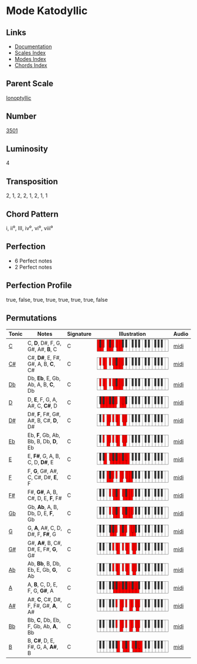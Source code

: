 # Mode Katodyllic

## Links

- [Documentation](README.md)
- [Scales Index](Scales.md)
- [Modes Index](Modes.md)
- [Chords Index](Chords.md)

## Parent Scale

[Ionoptyllic](ScaleIonoptyllic.md)

## Number

[3501](https://ianring.com/musictheory/scales/3501)

## Luminosity

4

## Transposition

2, 1, 2, 2, 1, 2, 1, 1

## Chord Pattern

i, ii⁰, III, iv⁰, vi⁰, viii⁰

## Perfection

- 6 Perfect notes
- 2 Perfect notes

## Perfection Profile

true, false, true, true, true, true, true, false

## Permutations

| Tonic | Notes | Signature | Illustration | Audio |
|-------|-------|-----------|--------------|-------|
| [C](ModeCNaturalKatodyllic.md) | C, **D**, D#, F, G, G#, A#, **B**, C | C | ![CNaturalKatodyllic](ModeCNaturalKatodyllic.png) | [midi](https://github.com/edipermadi/music/blob/main/docs/ModeCNaturalKatodyllic.mid?raw=true) |
| [C#](ModeCSharpKatodyllic.md) | C#, **D#**, E, F#, G#, A, B, **C**, C# | C | ![CSharpKatodyllic](ModeCSharpKatodyllic.png) | [midi](https://github.com/edipermadi/music/blob/main/docs/ModeCSharpKatodyllic.mid?raw=true) |
| [Db](ModeDFlatKatodyllic.md) | Db, **Eb**, E, Gb, Ab, A, B, **C**, Db | C | ![DFlatKatodyllic](ModeDFlatKatodyllic.png) | [midi](https://github.com/edipermadi/music/blob/main/docs/ModeDFlatKatodyllic.mid?raw=true) |
| [D](ModeDNaturalKatodyllic.md) | D, **E**, F, G, A, A#, C, **C#**, D | C | ![DNaturalKatodyllic](ModeDNaturalKatodyllic.png) | [midi](https://github.com/edipermadi/music/blob/main/docs/ModeDNaturalKatodyllic.mid?raw=true) |
| [D#](ModeDSharpKatodyllic.md) | D#, **F**, F#, G#, A#, B, C#, **D**, D# | C | ![DSharpKatodyllic](ModeDSharpKatodyllic.png) | [midi](https://github.com/edipermadi/music/blob/main/docs/ModeDSharpKatodyllic.mid?raw=true) |
| [Eb](ModeEFlatKatodyllic.md) | Eb, **F**, Gb, Ab, Bb, B, Db, **D**, Eb | C | ![EFlatKatodyllic](ModeEFlatKatodyllic.png) | [midi](https://github.com/edipermadi/music/blob/main/docs/ModeEFlatKatodyllic.mid?raw=true) |
| [E](ModeENaturalKatodyllic.md) | E, **F#**, G, A, B, C, D, **D#**, E | C | ![ENaturalKatodyllic](ModeENaturalKatodyllic.png) | [midi](https://github.com/edipermadi/music/blob/main/docs/ModeENaturalKatodyllic.mid?raw=true) |
| [F](ModeFNaturalKatodyllic.md) | F, **G**, G#, A#, C, C#, D#, **E**, F | C | ![FNaturalKatodyllic](ModeFNaturalKatodyllic.png) | [midi](https://github.com/edipermadi/music/blob/main/docs/ModeFNaturalKatodyllic.mid?raw=true) |
| [F#](ModeFSharpKatodyllic.md) | F#, **G#**, A, B, C#, D, E, **F**, F# | C | ![FSharpKatodyllic](ModeFSharpKatodyllic.png) | [midi](https://github.com/edipermadi/music/blob/main/docs/ModeFSharpKatodyllic.mid?raw=true) |
| [Gb](ModeGFlatKatodyllic.md) | Gb, **Ab**, A, B, Db, D, E, **F**, Gb | C | ![GFlatKatodyllic](ModeGFlatKatodyllic.png) | [midi](https://github.com/edipermadi/music/blob/main/docs/ModeGFlatKatodyllic.mid?raw=true) |
| [G](ModeGNaturalKatodyllic.md) | G, **A**, A#, C, D, D#, F, **F#**, G | C | ![GNaturalKatodyllic](ModeGNaturalKatodyllic.png) | [midi](https://github.com/edipermadi/music/blob/main/docs/ModeGNaturalKatodyllic.mid?raw=true) |
| [G#](ModeGSharpKatodyllic.md) | G#, **A#**, B, C#, D#, E, F#, **G**, G# | C | ![GSharpKatodyllic](ModeGSharpKatodyllic.png) | [midi](https://github.com/edipermadi/music/blob/main/docs/ModeGSharpKatodyllic.mid?raw=true) |
| [Ab](ModeAFlatKatodyllic.md) | Ab, **Bb**, B, Db, Eb, E, Gb, **G**, Ab | C | ![AFlatKatodyllic](ModeAFlatKatodyllic.png) | [midi](https://github.com/edipermadi/music/blob/main/docs/ModeAFlatKatodyllic.mid?raw=true) |
| [A](ModeANaturalKatodyllic.md) | A, **B**, C, D, E, F, G, **G#**, A | C | ![ANaturalKatodyllic](ModeANaturalKatodyllic.png) | [midi](https://github.com/edipermadi/music/blob/main/docs/ModeANaturalKatodyllic.mid?raw=true) |
| [A#](ModeASharpKatodyllic.md) | A#, **C**, C#, D#, F, F#, G#, **A**, A# | C | ![ASharpKatodyllic](ModeASharpKatodyllic.png) | [midi](https://github.com/edipermadi/music/blob/main/docs/ModeASharpKatodyllic.mid?raw=true) |
| [Bb](ModeBFlatKatodyllic.md) | Bb, **C**, Db, Eb, F, Gb, Ab, **A**, Bb | C | ![BFlatKatodyllic](ModeBFlatKatodyllic.png) | [midi](https://github.com/edipermadi/music/blob/main/docs/ModeBFlatKatodyllic.mid?raw=true) |
| [B](ModeBNaturalKatodyllic.md) | B, **C#**, D, E, F#, G, A, **A#**, B | C | ![BNaturalKatodyllic](ModeBNaturalKatodyllic.png) | [midi](https://github.com/edipermadi/music/blob/main/docs/ModeBNaturalKatodyllic.mid?raw=true) |
